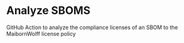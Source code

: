 # Analyze SBOMS

GitHub Action to analyze the compliance licenses of an SBOM to the MaibornWolff license policy